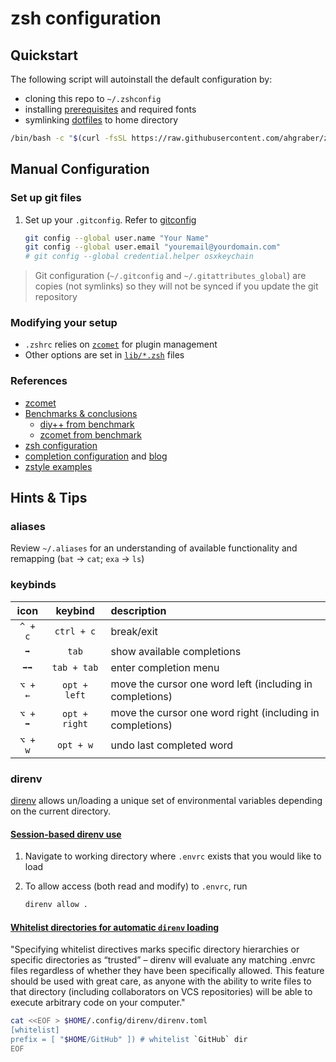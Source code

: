 # zsh configuration

## Quickstart

The following script will autoinstall the default configuration by:

* cloning this repo to `~/.zshconfig`
* installing [prerequisites](./scripts/prerequisites.sh) and required fonts
* symlinking [dotfiles](./dotfiles/) to home directory

```sh
/bin/bash -c "$(curl -fsSL https://raw.githubusercontent.com/ahgraber/zshconfig/HEAD/install.sh)"
```

## Manual Configuration

### Set up git files

1. Set up your `.gitconfig`.  Refer to [gitconfig](./dotfiles/gitconfig)

   ```sh
   git config --global user.name "Your Name"
   git config --global user.email "youremail@yourdomain.com"
   # git config --global credential.helper osxkeychain
   ```

> Git configuration (`~/.gitconfig` and `~/.gitattributes_global`) are copies (not symlinks) so they will not be synced if you update the git repository

### Modifying your setup

* `.zshrc` relies on [`zcomet`](https://github.com/agkozak/zcomet) for plugin management
* Other options are set in [`lib/*.zsh`](./lib/) files

### References

* [zcomet](https://github.com/agkozak/zcomet)
* [Benchmarks & conclusions](https://github.com/romkatv/zsh-bench)
  * [diy++ from benchmark](https://github.com/romkatv/zsh-bench/blob/master/configs/diy%2B%2B/skel/.zshrc)
  * [zcomet from benchmark](https://github.com/romkatv/zsh-bench/blob/master/configs/zcomet/skel/.zshrc)
* [zsh configuration](https://vermaden.wordpress.com/2021/09/19/ghost-in-the-shell-part-7-zsh-setup/)
* [completion configuration](https://github.com/Phantas0s/.dotfiles/blob/master/zsh/completion.zsh) and [blog](https://thevaluable.dev/zsh-completion-guide-examples/)
* [zstyle examples](https://gist.github.com/mattmc3/449430b6654aaab0ba7160e8efe8291b0)

## Hints & Tips

### aliases

Review `~/.aliases` for an understanding of available functionality and remapping (`bat` → `cat`; `exa` → `ls`)

### keybinds

| icon | keybind | description |
|:---:|:---:|:---|
| `^ + c` | `ctrl + c` | break/exit |
| `➡️` | `tab` | show available completions |
| `➡➡` | `tab + tab` | enter completion menu |
| `⌥ + ←` | `opt + left` | move the cursor one word left (including in completions) |
| `⌥ + ➡` | `opt + right` | move the cursor one word right (including in completions) |
| `⌥ + w` | `opt + w` | undo last completed word |

### direnv

[direnv](https://direnv.net/) allows un/loading a unique set of environmental variables depending on the current directory.

#### [Session-based direnv use](https://direnv.net/man/direnv.1.html)

1. Navigate to working directory where `.envrc` exists that you would like to load
2. To allow access (both read and modify) to `.envrc`, run

   ```sh
   direnv allow .
   ```

#### [Whitelist directories for automatic `direnv` loading](https://direnv.net/man/direnv.toml.1.html)

"Specifying whitelist directives marks specific directory hierarchies or specific directories as “trusted” – direnv will evaluate any matching .envrc files regardless of whether they have been specifically allowed. This feature should be used with great care, as anyone with the ability to write files to that directory (including collaborators on VCS repositories) will be able to execute arbitrary code on your computer."

```sh
cat <<EOF > $HOME/.config/direnv/direnv.toml
[whitelist]
prefix = [ "$HOME/GitHub" ]) # whitelist `GitHub` dir
EOF
```
